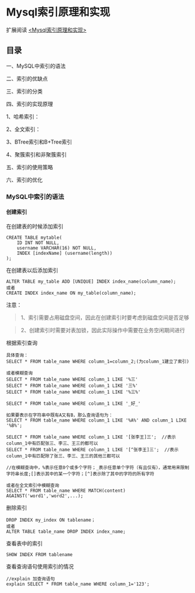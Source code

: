 # Mysql索引原理和实现
扩展阅读 [<Mysql索引原理和实现>](https://blog.csdn.net/tongdanping/article/details/79878302)
## 目录

一、MySQL中索引的语法

二、索引的优缺点

三、索引的分类

四、索引的实现原理

1、哈希索引：

2、全文索引：

3、BTree索引和B+Tree索引

4、聚簇索引和非聚簇索引

五、索引的使用策略

六、索引的优化

### MySQL中索引的语法

#### 创建索引

在创建表的时候添加索引
```
CREATE TABLE mytable(  
    ID INT NOT NULL,   
    username VARCHAR(16) NOT NULL,  
    INDEX [indexName] (username(length))  
); 

```

在创建表以后添加索引
```
ALTER TABLE my_table ADD [UNIQUE] INDEX index_name(column_name);
或者
CREATE INDEX index_name ON my_table(column_name);

```

注意：
> 1、索引需要占用磁盘空间，因此在创建索引时要考虑到磁盘空间是否足够

> 2、创建索引时需要对表加锁，因此实际操作中需要在业务空闲期间进行

根据索引查询
```
具体查询：
SELECT * FROM table_name WHERE column_1=column_2;(为column_1建立了索引)
 
或者模糊查询
SELECT * FROM table_name WHERE column_1 LIKE '%三'
SELECT * FROM table_name WHERE column_1 LIKE '三%'
SELECT * FROM table_name WHERE column_1 LIKE '%三%'
 
SELECT * FROM table_name WHERE column_1 LIKE '_好_'
 
如果要表示在字符串中既有A又有B，那么查询语句为：
SELECT * FROM table_name WHERE column_1 LIKE '%A%' AND column_1 LIKE '%B%';
 
SELECT * FROM table_name WHERE column_1 LIKE '[张李王]三';  //表示column_1中有匹配张三、李三、王三的都可以
SELECT * FROM table_name WHERE column_1 LIKE '[^张李王]三';  //表示column_1中有匹配除了张三、李三、王三的其他三都可以
 
//在模糊查询中，%表示任意0个或多个字符；_表示任意单个字符（有且仅有），通常用来限制字符串长度;[]表示其中的某一个字符；[^]表示除了其中的字符的所有字符
 
或者在全文索引中模糊查询
SELECT * FROM table_name WHERE MATCH(content) AGAINST('word1','word2',...);

```

删除索引
```
DROP INDEX my_index ON tablename；
或者
ALTER TABLE table_name DROP INDEX index_name;

```

查看表中的索引
```
SHOW INDEX FROM tablename
```

查看查询语句使用索引的情况
```
//explain 加查询语句
explain SELECT * FROM table_name WHERE column_1='123';
```